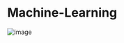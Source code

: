# Machine-Learning

![image](https://user-images.githubusercontent.com/63281063/184524825-0ae712c2-8b8b-4c00-9fa8-76a770d66b96.png)
